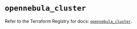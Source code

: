 # `opennebula_cluster`

Refer to the Terraform Registry for docs: [`opennebula_cluster`](https://registry.terraform.io/providers/opennebula/opennebula/1.5.0/docs/resources/cluster).
